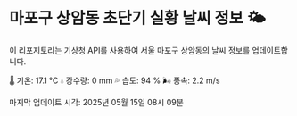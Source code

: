
# 마포구 상암동 초단기 실황 날씨 정보 🌤️

이 리포지토리는 기상청 API를 사용하여 서울 마포구 상암동의 날씨 정보를 업데이트합니다. 

🌡️ 기온: 17.1 ℃
💧 강수량: 0 mm
💦 습도: 94 %
🌬️ 풍속: 2.2 m/s

마지막 업데이트 시각: 2025년 05월 15일 08시 09분    
